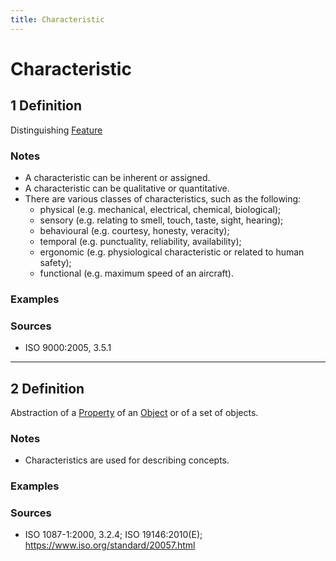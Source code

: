 ```yaml
---
title: Characteristic
---
```


# Characteristic

## 1 Definition

Distinguishing [Feature](../feature)

### Notes 
- A characteristic can be inherent or assigned.
- A characteristic can be qualitative or quantitative.
- There are various classes of characteristics, such as the following:
  - physical (e.g. mechanical, electrical, chemical, biological);
  - sensory (e.g. relating to smell, touch, taste, sight, hearing);
  - behavioural (e.g. courtesy, honesty, veracity);
  - temporal (e.g. punctuality, reliability, availability);
  - ergonomic (e.g. physiological characteristic or related to human safety);
  - functional (e.g. maximum speed of an aircraft).

### Examples 

### Sources
- ISO 9000:2005, 3.5.1

___

## 2 Definition

Abstraction of a [Property](../property) of an [Object](../object) or of a set of objects.

### Notes 
- Characteristics are used for describing concepts.

### Examples 

### Sources
- ISO 1087-1:2000, 3.2.4; ISO 19146:2010(E); https://www.iso.org/standard/20057.html
